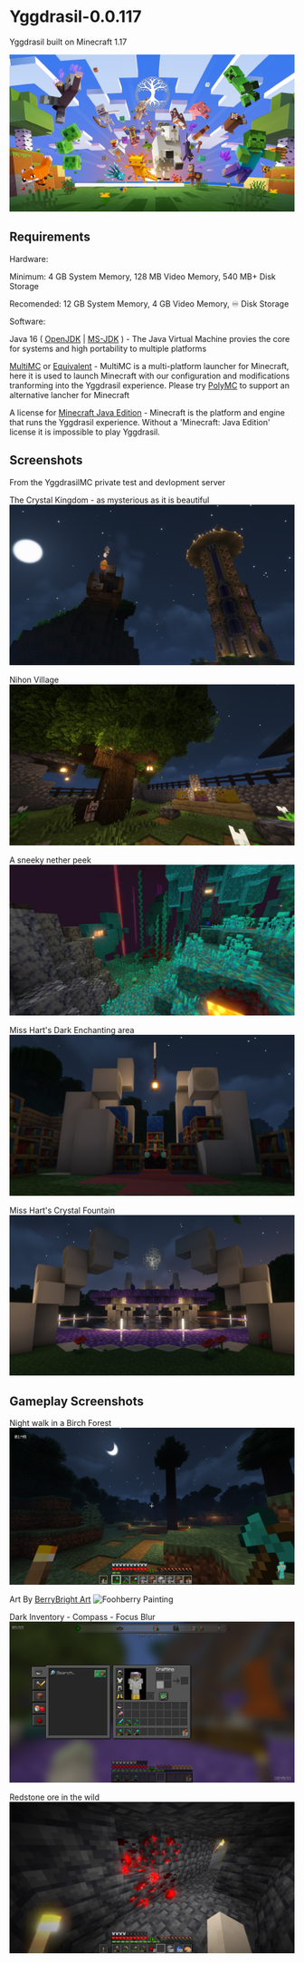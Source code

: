 # Yggdrasil-0.0.117
Yggdrasil built on Minecraft 1.17

![Yggdrasil Minecraft 1.17 Splash Screen](https://github.com/PanoptesDreams/Yggdrasil-0.0.117/blob/root/images/1.17%20Splash.png)

## Requirements

Hardware:

Minimum: 
4 GB System Memory, 
128 MB Video Memory, 
540 MB+ Disk Storage 

Recomended: 
12 GB System Memory, 
4 GB Video Memory, 
♾ Disk Storage 


Software:

Java 16 ( [OpenJDK](https://jdk.java.net/archive/) | [MS-JDK](https://docs.microsoft.com/en-us/java/openjdk/older-releases#openjdk-16) ) - 
The Java Virtual Machine provies the core for systems and high portability to multiple platforms

[MultiMC](https://multimc.org/) or [Equivalent](https://polymc.org/) - 
MultiMC is a multi-platform launcher for Minecraft, here it is used to launch Minecraft with our configuration and modifications tranforming into the Yggdrasil experience.
Please try [PolyMC](https://polymc.org/) to support an alternative lancher for Minecraft

A license for [Minecraft Java Edition](https://www.minecraft.net/en-us/store/minecraft-java-edition) - 
Minecraft is the platform and engine that runs the Yggdrasil experience. Without a 'Minecraft: Java Edition' license it is impossible to play Yggdrasil.

## Screenshots

From the YggdrasilMC private test and devlopment server

The Crystal Kingdom - as mysterious as it is beautiful
![Crystal Kingdom](https://github.com/PanoptesDreams/Yggdrasil-0.0.117/blob/root/images/Crystal%20Kingdom.png)

Nihon Village
![Nihon Village](https://github.com/PanoptesDreams/Yggdrasil-0.0.117/blob/root/images/Nihon%20Village.png)

A sneeky nether peek
![Nether meh](https://github.com/PanoptesDreams/Yggdrasil-0.0.117/blob/root/images/Nether%20Peek.png)

Miss Hart's Dark Enchanting area
![Outside Enchanting](https://github.com/PanoptesDreams/Yggdrasil-0.0.117/blob/root/images/Outside%20Enchanting.png)

Miss Hart's Crystal Fountain
![](https://github.com/PanoptesDreams/Yggdrasil-0.0.117/blob/root/images/Miss%20Hart's%20Crystal%20Fountain.png)

## Gameplay Screenshots


Night walk in a Birch Forest
![Birch Forest Night Walk](https://github.com/PanoptesDreams/Yggdrasil-0.0.117/blob/root/images/Birch%20Night%20Walk.png)

Art By [BerryBright Art](https://linktr.ee/BerryBrightArt)
![Foohberry Painting](https://github.com/PanoptesDreams/Yggdrasil-0.0.117/blob/root/images/Outside%20Painting.png)

Dark Inventory - Compass - Focus Blur
![Inventory Example](https://github.com/PanoptesDreams/Yggdrasil-0.0.117/blob/root/images/Inventory%20Example.png)

Redstone ore in the wild
![Wild Ore](https://github.com/PanoptesDreams/Yggdrasil-0.0.117/blob/root/images/Underground%20Ore.png)
